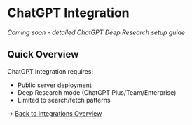 # ChatGPT Integration

*Coming soon - detailed ChatGPT Deep Research setup guide*

## Quick Overview

ChatGPT integration requires:
- Public server deployment
- Deep Research mode (ChatGPT Plus/Team/Enterprise)
- Limited to search/fetch patterns

→ [Back to Integrations Overview](index.md)
